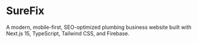 # SureFix
A modern, mobile-first, SEO-optimized plumbing business website built with Next.js 15, TypeScript, Tailwind CSS, and Firebase.
